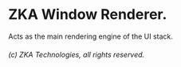 # ZKA Window Renderer.

Acts as the main rendering engine of the UI stack.

###### (c) ZKA Technologies, all rights reserved.
